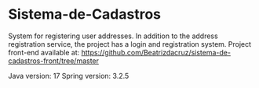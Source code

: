 # Sistema-de-Cadastros
System for registering user addresses.
In addition to the address registration service, the project has a login and registration system.
Project front-end available at: https://github.com/Beatrizdacruz/sistema-de-cadastros-front/tree/master

Java version: 17
Spring version: 3.2.5
